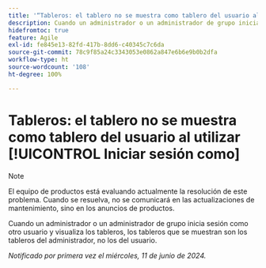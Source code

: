 ```yaml
---
title: '“Tableros: el tablero no se muestra como tablero del usuario al utilizar Iniciar sesión como”'
description: Cuando un administrador o un administrador de grupo inicia sesión como otro usuario y visualiza los tableros, los tableros que se muestran son los tableros del administrador, no los del usuario.
hidefromtoc: true
feature: Agile
exl-id: fe845e13-82fd-417b-8dd6-c40345c7c6da
source-git-commit: 78c9f85a24c3343053e0862a847e6b6e9b0b2dfa
workflow-type: ht
source-wordcount: '108'
ht-degree: 100%

---
```


# Tableros: el tablero no se muestra como tablero del usuario al utilizar [!UICONTROL Iniciar sesión como]

>[!NOTE]
>
>El equipo de productos está evaluando actualmente la resolución de este problema. Cuando se resuelva, no se comunicará en las actualizaciones de mantenimiento, sino en los anuncios de productos.

Cuando un administrador o un administrador de grupo inicia sesión como otro usuario y visualiza los tableros, los tableros que se muestran son los tableros del administrador, no los del usuario.

_Notificado por primera vez el miércoles, 11 de junio de 2024._
